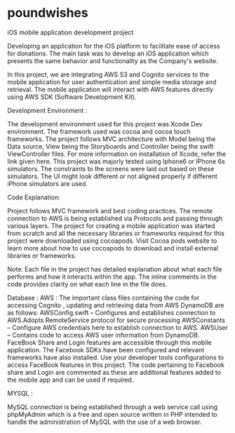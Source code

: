 # poundwishes
iOS mobile application development project


Developing an application for the iOS platform to facilitate ease of access for donations.
The main task was to develop an iOS application which presents the same behavior and functionality as the Company's website. 

In this project, we are integrating AWS S3 and Cognito services to the mobile application for user authentication and simple media storage and retrieval. The mobile application will interact with AWS features directly using AWS SDK (Software Development Kit).

Development Environment :

The development environment used for this project was Xcode Dev environment. The framework used was cocoa and cocoa touch frameworks. The project follows MVC architecture with Model being the Data source, View being the Storyboards and Controller being the swift ViewController files. For more information on installation of Xcode, refer the link given here.
This project was majorly tested using Iphone6 or IPhone 6s simulators. The constraints to the screens were laid out based on these simulators. The UI might look different or not aligned properly if different iPhone simulators are used.

Code Explanation: 

Project follows MVC framework and best coding practices. The remote connection to AWS is being established via Protocols and passing through various layers. The project for creating a mobile application was started from scratch and all the necessary libraries or frameworks required for this project were downloaded using cocoapods. Visit Cocoa pods website to learn more about how to use cocoapods to download and install external libraries or frameworks.

Note: Each file in the project has detailed explanation about what each file performs and how it interacts within the app. The inline comments in the code provides clarity on what each line in the file does. 

Database :
AWS :
The important class files containing the code for accessing Cognito , updating and retrieving data from AWS DynamoDB  are as follows:
AWSConfig.swift – Configures and establishes connection to AWS.Adopts RemoteService protocol for secure processing
AWSConstants – Configure AWS credentials here to establish connection to AWS.
AWSUser – Contains code to access AWS user information from DynamoDB. 
FaceBook Share and Login features are accessible through this mobile application. The Facebook SDKs have been configured and relevant frameworks have also installed. Use your developer tools configurations to access FaceBook features in this project. The code pertaining to Facebook share and Login are commented as these are additional features added to the mobile app and can be used if required. 

MYSQL :

MySQL connection is being established through a web service call using phpMyAdmin which is a free and open source written in PHP intended to handle the administration of MySQL with the use of a web browser.



